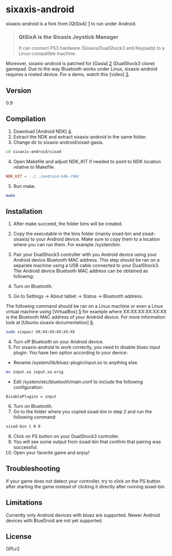sixaxis-android
===============

sixaxis-android is a fork from [QtSixA] [1] to run under Android. 

> ### QtSixA is the Sixaxis Joystick Manager
> It can connect PS3 hardware (Sixaxis/DualShock3 and Keypads) to a Linux-compatible machine.

Moreover, sixaxis-android is patched for [Gasia] [2] (DualShock3 clone) gamepad. Due to the way Bluetooth works under Linux, sixaxis-android requires a rooted device. For a demo, watch this [video] [3].

[1]:http://qtsixa.sourceforge.net/
[2]:https://aur.archlinux.org/packages/qtsixa-gasia/
[3]:http://youtu.be/mwG82zSkvbA

Version
-------

0.9

Compilation
-----------

1. Download [Android NDK] [4].
2. Extract the NDK and extract sixaxis-android in the same folder.
3. Change dir to sixaxis-android/sixad-gasia.
```sh
cd sixaxis-android/sixad
```
4. Open Makefile and adjust NDK_KIT if needed to point to NDK location relative to Makefile.
```Makefile
NDK_KIT = ../../android-ndk-r9d/
```
5. Run make.
```sh
make
```

[4]:https://developer.android.com/tools/sdk/ndk/index.html

Installation
------------

1. After make succeed, the folder bins will be created.
2. Copy the executable in the bins folder (mainly sixad-bin and sixad-sixaxis) to your Android device. Make sure to copy them to a location where you can run them. For example /system/bin.
3. Pair your DualShock3 controller with you Android device using your Android device Bluetooth MAC address. This step should be ran on a separate machine using a USB cable connected to your DualShock3. The Android device Bluetooth MAC address can be obtained as following:

  1. Turn on Bluetooth.
  2. Go to Settings -> About tablet -> Status -> Bluetooth address.

  The following command should be ran on a Linux machine or even a Linux virtual machine using [VirtualBox] [5] for example where XX:XX:XX:XX:XX:XX is the Bluetooth MAC address of your Android device. For more information look at [Ubuntu sixaxis documentation] [6].
  
  ```sh
  sudo sixpair XX:XX:XX:XX:XX:XX
  ```

4. Turn off Bluetooth on your Android device.
5. For sixaxis-android to work correctly, you need to disable bluez input plugin. You have two option according to your device:
  * Rename /system/lib/bluez-plugin/input.so to anything else.
  ```sh
  mv input.so input.so.orig
  ```
  * Edit /system/etc/bluetooth/main.conf to include the following configuration:
  ```
  DisablePlugins = input
  ```
6. Turn on Bluetooth.
7. Go to the folder where you copied sixad-bin in step 2 and run the following command:
  ```sh
  sixad-bin 1 0 0
  ```
8. Click on PS button on your DualShock3 controller.
9. You will see some output from sixad-bin that confirm that pairing was successful.
10. Open your favorite game and enjoy!

[5]:https://www.virtualbox.org/
[6]:https://help.ubuntu.com/community/Sixaxis

Troubleshooting
---------------

If your game does not detect your controller, try to click on the PS button after starting the game instead of clicking it directly after running sixad-bin.

Limitations
-----------

Currently only Android devices with bluez are supported. Newer Android devices with BlueDroid are not yet supported.

License
-------

GPLv2

